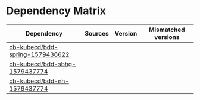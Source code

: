 # Dependency Matrix

Dependency | Sources | Version | Mismatched versions
---------- | ------- | ------- | -------------------
[cb-kubecd/bdd-spring-1579436622](https://github.com/cb-kubecd/bdd-spring-1579436622.git) |  | []() | 
[cb-kubecd/bdd-sbhg-1579437774](https://github.com/cb-kubecd/bdd-sbhg-1579437774.git) |  | []() | 
[cb-kubecd/bdd-nh-1579437774](https://github.com/cb-kubecd/bdd-nh-1579437774.git) |  | []() | 
